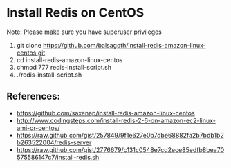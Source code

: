 Install Redis on CentOS
===========

Note: Please make sure you have superuser privileges

1. git clone https://github.com/balsagoth/install-redis-amazon-linux-centos.git
2. cd install-redis-amazon-linux-centos
3. chmod 777 redis-install-script.sh
3. ./redis-install-script.sh

References:
-----

- https://github.com/saxenap/install-redis-amazon-linux-centos
- http://www.codingsteps.com/install-redis-2-6-on-amazon-ec2-linux-ami-or-centos/
- https://raw.github.com/gist/257849/9f1e627e0b7dbe68882fa2b7bdb1b2b263522004/redis-server
- https://raw.github.com/gist/2776679/c131c0548e7cd2ece85edfb8bea70575586147c7/install-redis.sh